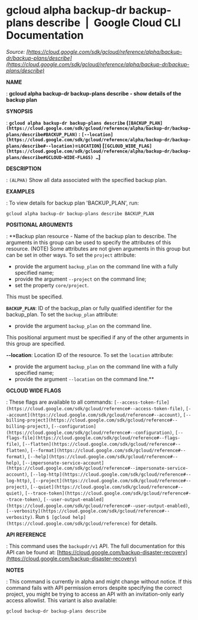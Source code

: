 # gcloud alpha backup-dr backup-plans describe  |  Google Cloud CLI Documentation

*Source: [https://cloud.google.com/sdk/gcloud/reference/alpha/backup-dr/backup-plans/describe](https://cloud.google.com/sdk/gcloud/reference/alpha/backup-dr/backup-plans/describe)*

**NAME**

: **gcloud alpha backup-dr backup-plans describe - show details of the backup plan**

**SYNOPSIS**

: **`gcloud alpha backup-dr backup-plans describe` (`[BACKUP_PLAN](https://cloud.google.com/sdk/gcloud/reference/alpha/backup-dr/backup-plans/describe#BACKUP_PLAN)` : `[--location](https://cloud.google.com/sdk/gcloud/reference/alpha/backup-dr/backup-plans/describe#--location)`=`LOCATION`) [`[GCLOUD_WIDE_FLAG](https://cloud.google.com/sdk/gcloud/reference/alpha/backup-dr/backup-plans/describe#GCLOUD-WIDE-FLAGS) …`]**

**DESCRIPTION**

: `(ALPHA)` Show all data associated with the specified backup plan.

**EXAMPLES**

: To view details for backup plan 'BACKUP_PLAN', run:

```
gcloud alpha backup-dr backup-plans describe BACKUP_PLAN
```

**POSITIONAL ARGUMENTS**

: **Backup plan resource - Name of the backup plan to describe. The arguments in
this group can be used to specify the attributes of this resource. (NOTE) Some
attributes are not given arguments in this group but can be set in other ways.
To set the `project` attribute:

- provide the argument `backup_plan` on the command line with a fully
specified name;
- provide the argument `--project` on the command line;
- set the property `core/project`.

This must be specified.

**`BACKUP_PLAN`**:
ID of the backup_plan or fully qualified identifier for the backup_plan.
To set the `backup_plan` attribute:

- provide the argument `backup_plan` on the command line.

This positional argument must be specified if any of the other arguments in this
group are specified.

**--location**:
Location ID of the resource.
To set the `location` attribute:

- provide the argument `backup_plan` on the command line with a fully
specified name;
- provide the argument `--location` on the command line.**

**GCLOUD WIDE FLAGS**

: These flags are available to all commands: `[--access-token-file](https://cloud.google.com/sdk/gcloud/reference#--access-token-file)`,
`[--account](https://cloud.google.com/sdk/gcloud/reference#--account)`, `[--billing-project](https://cloud.google.com/sdk/gcloud/reference#--billing-project)`,
`[--configuration](https://cloud.google.com/sdk/gcloud/reference#--configuration)`,
`[--flags-file](https://cloud.google.com/sdk/gcloud/reference#--flags-file)`,
`[--flatten](https://cloud.google.com/sdk/gcloud/reference#--flatten)`, `[--format](https://cloud.google.com/sdk/gcloud/reference#--format)`, `[--help](https://cloud.google.com/sdk/gcloud/reference#--help)`, `[--impersonate-service-account](https://cloud.google.com/sdk/gcloud/reference#--impersonate-service-account)`,
`[--log-http](https://cloud.google.com/sdk/gcloud/reference#--log-http)`,
`[--project](https://cloud.google.com/sdk/gcloud/reference#--project)`, `[--quiet](https://cloud.google.com/sdk/gcloud/reference#--quiet)`, `[--trace-token](https://cloud.google.com/sdk/gcloud/reference#--trace-token)`, `[--user-output-enabled](https://cloud.google.com/sdk/gcloud/reference#--user-output-enabled)`,
`[--verbosity](https://cloud.google.com/sdk/gcloud/reference#--verbosity)`.
Run `$ [gcloud help](https://cloud.google.com/sdk/gcloud/reference)` for details.

**API REFERENCE**

: This command uses the `backupdr/v1` API. The full documentation for
this API can be found at: [https://cloud.google.com/backup-disaster-recovery](https://cloud.google.com/backup-disaster-recovery)

**NOTES**

: This command is currently in alpha and might change without notice. If this
command fails with API permission errors despite specifying the correct project,
you might be trying to access an API with an invitation-only early access
allowlist. This variant is also available:

```
gcloud backup-dr backup-plans describe
```